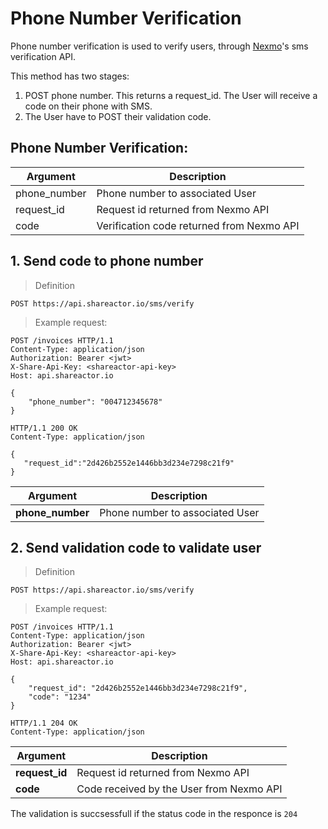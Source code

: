 # Phone Number Verification

Phone number verification is used to verify users, through
[Nexmo](https://www.nexmo.com/products/verify)'s sms verification API.

This method has two stages:

1. POST phone number. This returns a request_id.
The User will receive a code on their phone with SMS.
3. The User have to POST their validation code.


## Phone Number Verification:
Argument | Description
---------- | -------
phone_number | Phone number to associated User
request_id | Request id returned from Nexmo API
code | Verification code returned from Nexmo API

## 1. Send code to phone number
> Definition

```
POST https://api.shareactor.io/sms/verify
```

> Example request:

``` http
POST /invoices HTTP/1.1
Content-Type: application/json
Authorization: Bearer <jwt>
X-Share-Api-Key: <shareactor-api-key>
Host: api.shareactor.io

{
    "phone_number": "004712345678"
}
```

``` http
HTTP/1.1 200 OK
Content-Type: application/json

{
   "request_id":"2d426b2552e1446bb3d234e7298c21f9"
}
```

Argument | Description
---------- | -------
**phone_number** | Phone number to associated User

## 2. Send validation code to validate user

> Definition

```
POST https://api.shareactor.io/sms/verify
```

> Example request:

``` http
POST /invoices HTTP/1.1
Content-Type: application/json
Authorization: Bearer <jwt>
X-Share-Api-Key: <shareactor-api-key>
Host: api.shareactor.io

{
    "request_id": "2d426b2552e1446bb3d234e7298c21f9",
    "code": "1234"
}
```

``` http
HTTP/1.1 204 OK
Content-Type: application/json

```

Argument | Description
---------- | -------
**request_id** | Request id returned from Nexmo API
**code** | Code received by the User from Nexmo API

The validation is succsessfull if the status code in the responce is `204`

